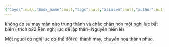 ```yaml
---
{"Cover":null,"Book_name":null,"tags":null,"aliases":null,"author":null,"link":null,"dg-publish":true,"permalink":"/Book_ Reading 2024/Những câu nói hay trong sách/Sự may mắn/","dgPassFrontmatter":true,"noteIcon":"2","created":"2024-01-19T05:28:27.687+07:00","updated":"2023-12-21T17:56:41.000+07:00"}
---
```


không có sự may mắn nào trung thành và chắc chắn hơn một nghị lực bất biến 
( trích p22 Rèn nghị lực để lập thân- Nguyễn hiến lê)

Một người có nghị lực có thể đổi rủi thành may, chuyển họa thành phúc.